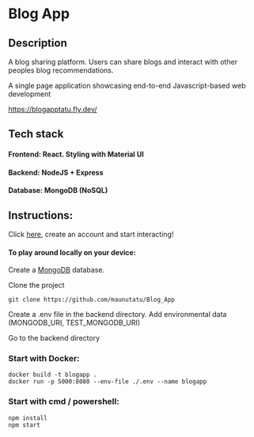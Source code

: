# Blog App

## Description

A blog sharing platform.
Users can share blogs and interact with other peoples blog recommendations.

A single page application showcasing end-to-end Javascript-based web development

https://blogapptatu.fly.dev/

## Tech stack
#### Frontend: React. Styling with Material UI
#### Backend: NodeJS + Express
#### Database: MongoDB (NoSQL)

## Instructions:

Click [here](https://blogapptatu.fly.dev/), create an account and start interacting!

#### To play around locally on your device:

Create a [MongoDB](https://mongodb.com) database.

Clone the project

```
git clone https://github.com/maunutatu/Blog_App
```

Create a .env file in the backend directory. Add environmental data (MONGODB_URI, TEST_MONGODB_URI)

Go to the backend directory

### Start with Docker:
```
docker build -t blogapp .
docker run -p 5000:8080 --env-file ./.env --name blogapp
```

### Start with cmd / powershell:
```
npm install
npm start
```